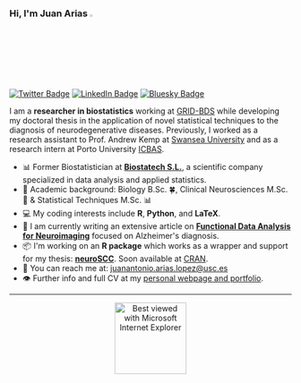 ### Hi, I'm Juan Arias <img src="https://media.giphy.com/media/hvRJCLFzcasrR4ia7z/giphy.gif" width="3%">

[![Twitter Badge](https://img.shields.io/badge/Twitter-Profile-informational?style=flat&logo=twitter&logoColor=white&color=1CA2F1)](https://twitter.com/DatasetMessy)
[![LinkedIn Badge](https://img.shields.io/badge/LinkedIn-Profile-informational?style=flat&logo=linkedin&logoColor=white&color=0D76A8)](https://www.linkedin.com/in/juanariasbio/)
[![Bluesky Badge](https://img.shields.io/badge/Bluesky-Profile-informational?style=flat&logo=bluesky&logoColor=white&color=0085FF)](https://bsky.app/profile/iguanamarina.bsky.social)

I am a **researcher in biostatistics** working at [GRID-BDS](https://grid-usc.com/equipo) while developing my doctoral thesis in the application of novel statistical techniques to the diagnosis of neurodegenerative diseases. Previously, I worked as a research assistant to Prof. Andrew Kemp at [Swansea University](https://genialscience.org.uk) and as a research intern at Porto University [ICBAS](https://sigarra.up.pt/icbas/pt/uni_geral.unidade_view?pv_unidade=39).

- :bar_chart: Former Biostatistician at [**Biostatech S.L.**](http://biostatech.com/), a scientific company specialized in data analysis and applied statistics.
- :memo: Academic background: Biology B.Sc. 🍀, Clinical Neurosciences M.Sc. 🧠 & Statistical Techniques M.Sc. 📊
- :computer: My coding interests include **R**, **Python**, and **LaTeX**.
- :notebook: I am currently writing an extensive article on **[Functional Data Analysis for Neuroimaging](https://arxiv.org/abs/2102.02908)** focused on Alzheimer's diagnosis.
- :package: I'm working on an **R package** which works as a wrapper and support for my thesis: [**neuroSCC**](https://github.com/iguanamarina/neuroSCC/). Soon available at [CRAN](https://cran.r-project.org).
- 📧 You can reach me at: juanantonio.arias.lopez@usc.es
- 👁️ Further info and full CV at my [personal webpage and portfolio](https://juan-arias.xyz).

---

<div align="center">
<img src="https://github.com/fnky/fnky/raw/fnky/img/ie.jpg" alt="Best viewed with Microsoft Internet Explorer" align="center" width="128">
</div> 


